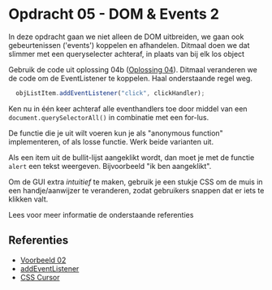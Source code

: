 # Opdracht 05 - DOM & Events 2
In deze opdracht gaan we niet alleen de DOM uitbreiden, we gaan ook gebeurtenissen ('events') koppelen en 
afhandelen. Ditmaal doen we dat slimmer met een queryselecter achteraf, in plaats van bij elk los object

Gebruik de code uit oplossing 04b ([Oplossing 04](../../solutions/opdracht04)). Ditmaal veranderen we de
code om de EventListener te koppelen. Haal onderstaande regel weg.
```javascript
  objListItem.addEventListener("click", clickHandler);
```
Ken nu in één keer achteraf alle eventhandlers toe door middel van een `document.querySelectorAll()`
in combinatie met een for-lus.

De functie die je uit wilt voeren kun je als "anonymous function" implementeren, of als losse functie. Werk beide
varianten uit. 

Als een item uit de bullit-lijst aangeklikt wordt, dan moet je met de functie `alert` een tekst weergeven. Bijvoorbeeld
"ik ben aangeklikt".

Om de GUI extra *intuitief* te maken, gebruik je een stukje CSS om de muis in een handje/aanwijzer te veranderen,
zodat gebruikers snappen dat er iets te klikken valt.

Lees voor meer informatie de onderstaande referenties

## Referenties
  * [Voorbeeld 02](../../examples/Javascript/Example02/README.md)
  * [addEventListener](https://developer.mozilla.org/en-US/docs/Web/API/EventTarget/addEventListener)
  * [CSS Cursor](https://www.w3schools.com/cssref/pr_class_cursor.asp)
